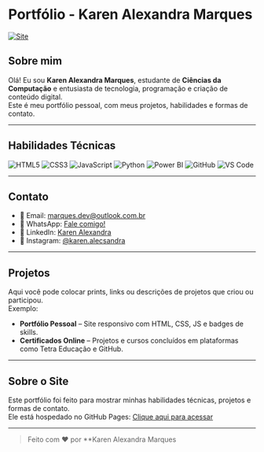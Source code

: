 # Portfólio - Karen Alexandra Marques

[![Site](https://img.shields.io/badge/Visite%20o%20Site-007ACC?style=for-the-badge&logo=google-chrome&logoColor=white)](https://k-marques.github.io/Portifolio-2/)

## Sobre mim
Olá! Eu sou **Karen Alexandra Marques**, estudante de **Ciências da Computação** e entusiasta de tecnologia, programação e criação de conteúdo digital.  
Este é meu portfólio pessoal, com meus projetos, habilidades e formas de contato.

---

## Habilidades Técnicas
![HTML5](https://img.shields.io/badge/HTML5-E34F26?style=for-the-badge&logo=html5&logoColor=white)
![CSS3](https://img.shields.io/badge/CSS3-1572B6?style=for-the-badge&logo=css3&logoColor=white)
![JavaScript](https://img.shields.io/badge/JavaScript-F7DF1E?style=for-the-badge&logo=javascript&logoColor=black)
![Python](https://img.shields.io/badge/Python-3776AB?style=for-the-badge&logo=python&logoColor=white)
![Power BI](https://img.shields.io/badge/Power%20BI-F2C811?style=for-the-badge&logo=power-bi&logoColor=black)
![GitHub](https://img.shields.io/badge/GitHub-181717?style=for-the-badge&logo=github&logoColor=white)
![VS Code](https://img.shields.io/badge/VS%20Code-007ACC?style=for-the-badge&logo=visual-studio-code&logoColor=white)

---

## Contato

- 📧 Email: [marques.dev@outlook.com.br](mailto:marques.dev@outlook.com.br)  
- 📱 WhatsApp: [Fale comigo!](https://wa.me/141991728368)  
- 💼 LinkedIn: [Karen Alexandra](https://www.linkedin.com/in/karen-alexandra-98a227349/)  
- 📸 Instagram: [@karen.alecsandra](https://www.instagram.com/karen.alecsandra/)


---

## Projetos
Aqui você pode colocar prints, links ou descrições de projetos que criou ou participou.  
Exemplo:

- **Portfólio Pessoal** – Site responsivo com HTML, CSS, JS e badges de skills.  
- **Certificados Online** – Projetos e cursos concluídos em plataformas como Tetra Educação e GitHub.  

---

## Sobre o Site
Este portfólio foi feito para mostrar minhas habilidades técnicas, projetos e formas de contato.  
Ele está hospedado no GitHub Pages: [Clique aqui para acessar](https://k-marques.github.io/Portifolio-2/)

---

> Feito com ❤️ por **Karen Alexandra Marques
